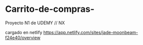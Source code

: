 # Carrito-de-compras-
Proyecto N1 de UDEMY  // NX 

cargado en  netlify https://app.netlify.com/sites/jade-moonbeam-f24e40/overview 
